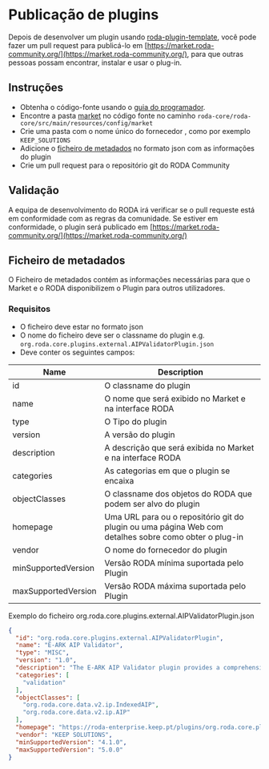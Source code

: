 # Publicação de plugins

Depois de desenvolver um plugin usando [roda-plugin-template](https://github.com/keeps/roda-plugin-template), você pode fazer
um pull request para publicá-lo em [https://market.roda-community.org/](https://market.roda-community.org/), 
para que outras pessoas possam encontrar, instalar e usar o plug-in.

## Instruções
- Obtenha o código-fonte usando o [guia do programador](./Developers_Guide.md).
- Encontre a pasta [market](../roda-core/roda-core/src/main/resources/config/market) no código fonte no caminho `roda-core/roda-core/src/main/resources/config/market`
- Crie uma pasta com o nome único do fornecedor , como por exemplo `KEEP_SOLUTIONS`
- Adicione o [ficheiro de metadados](#metadata-file) no formato json com as informações do plugin
- Crie um pull request para o repositório git do RODA Community

## Validação
A equipa de desenvolvimento do RODA irá verificar se o pull requeste está em conformidade com as regras da comunidade.
Se estiver em conformidade, o plugin será publicado em [https://market.roda-community.org/](https://market.roda-community.org/)

## Ficheiro de metadados

O Ficheiro de metadados contém as informações necessárias para que o Market e o RODA disponibilizem o Plugin para outros utilizadores.

### Requisitos
- O ficheiro deve estar no formato json
- O nome do ficheiro deve ser o classname do plugin e.g. `org.roda.core.plugins.external.AIPValidatorPlugin.json`
- Deve conter os seguintes campos:

| Name                | Description                                                                                           |
|---------------------|-------------------------------------------------------------------------------------------------------|
| id                  | O classname do plugin                                                                                 | 
| name                | O nome que será exibido no Market e na interface RODA                                                 |
| type                | O Tipo do plugin                                                                                      |
| version             | A versão do plugin                                                                                    |
| description         | A descrição que será exibida no Market e na interface RODA                                            |
| categories          | As categorias em que o plugin se encaixa                                                              |
| objectClasses       | O classname dos objetos do RODA que podem ser alvo do plugin                                          |
| homepage            | Uma URL para ou o repositório git do plugin ou uma página Web com detalhes sobre como obter o plug-in |
| vendor              | O nome do fornecedor do plugin                                                                        |
| minSupportedVersion | Versão RODA mínima suportada pelo Plugin                                                              |
| maxSupportedVersion | Versão RODA máxima suportada pelo Plugin                                                              |

Exemplo do ficheiro org.roda.core.plugins.external.AIPValidatorPlugin.json
```json
{
  "id": "org.roda.core.plugins.external.AIPValidatorPlugin",
  "name": "E-ARK AIP Validator",
  "type": "MISC",
  "version": "1.0",
  "description": "The E-ARK AIP Validator plugin provides a comprehensive evaluation to ensure that AIPs meet the requirements outlined in the E-ARK specification, version 2.0.4.",
  "categories": [
    "validation"
  ],
  "objectClasses": [
    "org.roda.core.data.v2.ip.IndexedAIP",
    "org.roda.core.data.v2.ip.AIP"
  ],
  "homepage": "https://roda-enterprise.keep.pt/plugins/org.roda.core.plugins.external.AIPValidatorPlugin",
  "vendor": "KEEP SOLUTIONS",
  "minSupportedVersion": "4.1.0",
  "maxSupportedVersion": "5.0.0"
}
```

